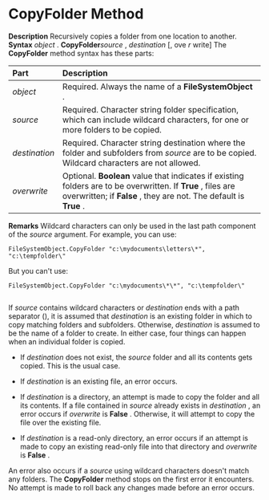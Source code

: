 
# CopyFolder Method



 **Description**
Recursively copies a folder from one location to another.
 **Syntax**
 _object_ . **CopyFolder**_source_ , _destination_ [, ove _r_ write]
The  **CopyFolder** method syntax has these parts:


|**Part**|**Description**|
|:-----|:-----|
| _object_|Required. Always the name of a  **FileSystemObject** .|
| _source_|Required. Character string folder specification, which can include wildcard characters, for one or more folders to be copied.|
| _destination_|Required. Character string destination where the folder and subfolders from  _source_ are to be copied. Wildcard characters are not allowed.|
| _overwrite_|Optional.  **Boolean** value that indicates if existing folders are to be overwritten. If **True** , files are overwritten; if **False** , they are not. The default is **True** .|
 **Remarks**
Wildcard characters can only be used in the last path component of the  _source_ argument. For example, you can use:



```
FileSystemObject.CopyFolder "c:\mydocuments\letters\*", "c:\tempfolder\"

```

But you can't use:



```
FileSystemObject.CopyFolder "c:\mydocuments\*\*", "c:\tempfolder\"


```

If  _source_ contains wildcard characters or _destination_ ends with a path separator (\), it is assumed that _destination_ is an existing folder in which to copy matching folders and subfolders. Otherwise, _destination_ is assumed to be the name of a folder to create. In either case, four things can happen when an individual folder is copied.


- If  _destination_ does not exist, the _source_ folder and all its contents gets copied. This is the usual case.
    
- If  _destination_ is an existing file, an error occurs.
    
- If  _destination_ is a directory, an attempt is made to copy the folder and all its contents. If a file contained in _source_ already exists in _destination_ , an error occurs if _overwrite_ is **False** . Otherwise, it will attempt to copy the file over the existing file.
    
- If  _destination_ is a read-only directory, an error occurs if an attempt is made to copy an existing read-only file into that directory and _overwrite_ is **False** .
    

An error also occurs if a  _source_ using wildcard characters doesn't match any folders.
The  **CopyFolder** method stops on the first error it encounters. No attempt is made to roll back any changes made before an error occurs.
